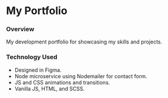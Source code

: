 # My Portfolio

### Overview
  
  My development portfolio for showcasing my skills and projects. 
  
### Technology Used

  * Designed in Figma. 
  * Node microservice using Nodemailer for contact form.
  * JS and CSS animations and transitions. 
  * Vanilla JS, HTML, and SCSS.
